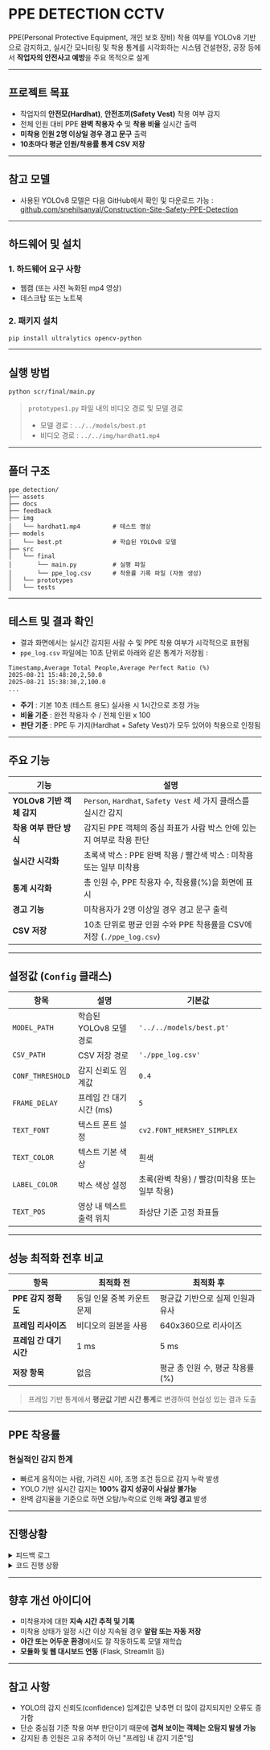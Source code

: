 # PPE DETECTION CCTV

PPE(Personal Protective Equipment, 개인 보호 장비) 착용 여부를 YOLOv8 기반으로 감지하고, 실시간 모니터링 및 착용 통계를 시각화하는 시스템
건설현장, 공장 등에서 **작업자의 안전사고 예방**을 주요 목적으로 설계

---

## 프로젝트 목표

- 작업자의 **안전모(Hardhat)**, **안전조끼(Safety Vest)** 착용 여부 감지
- 전체 인원 대비 PPE **완벽 착용자 수** 및 **착용 비율** 실시간 출력
- **미착용 인원 2명 이상일 경우 경고 문구** 출력
- **10초마다 평균 인원/착용률 통계 CSV 저장**

---

## 참고 모델

- 사용된 YOLOv8 모델은 다음 GitHub에서 확인 및 다운로드 가능 :
  [github.com/snehilsanyal/Construction-Site-Safety-PPE-Detection](https://github.com/snehilsanyal/Construction-Site-Safety-PPE-Detection/tree/main/models)

---

## 하드웨어 및 설치

### 1. 하드웨어 요구 사항
- 웹캠 (또는 사전 녹화된 mp4 영상)
- 데스크탑 또는 노트북

### 2. 패키지 설치

```bash
pip install ultralytics opencv-python
```

---

## 실행 방법

```bash
python scr/final/main.py
```

> `prototypes1.py` 파일 내의 비디오 경로 및 모델 경로
> - 모델 경로 : `../../models/best.pt`
> - 비디오 경로 : `../../img/hardhat1.mp4`

---

## 폴더 구조

```
ppe_detection/
├── assets
├── docs
├── feedback
├── img
│   └── hardhat1.mp4         # 테스트 영상
├── models
│   └── best.pt              # 학습된 YOLOv8 모델
├── src
│   └── final
│       └── main.py          # 실행 파일
│       └── ppe_log.csv      # 착용률 기록 파일 (자동 생성)
│   └── prototypes
│   └── tests 
```

---

## 테스트 및 결과 확인

- 결과 화면에서는 실시간 감지된 사람 수 및 PPE 착용 여부가 시각적으로 표현됨
- `ppe_log.csv` 파일에는 10초 단위로 아래와 같은 통계가 저장됨 :

```csv
Timestamp,Average Total People,Average Perfect Ratio (%)
2025-08-21 15:48:20,2,50.0
2025-08-21 15:38:30,2,100.0
...
```

- **주기** : 기본 10초 (테스트 용도) 실사용 시 1시간으로 조정 가능
- **비율 기준** : 완전 착용자 수 / 전체 인원 x 100
- **판단 기준** : PPE 두 가지(Hardhat + Safety Vest)가 모두 있어야 착용으로 인정됨

---

## 주요 기능

| 기능 | 설명 |
|------|------|
| **YOLOv8 기반 객체 감지** | `Person`, `Hardhat`, `Safety Vest` 세 가지 클래스를 실시간 감지 |
| **착용 여부 판단 방식** | 감지된 PPE 객체의 중심 좌표가 사람 박스 안에 있는지 여부로 착용 판단 |
| **실시간 시각화** | 초록색 박스 : PPE 완벽 착용 / 빨간색 박스 : 미착용 또는 일부 미착용 |
| **통계 시각화** | 총 인원 수, PPE 착용자 수, 착용률(%)을 화면에 표시 |
| **경고 기능** | 미착용자가 2명 이상일 경우 경고 문구 출력 |
| **CSV 저장** | 10초 단위로 평균 인원 수와 PPE 착용률을 CSV에 저장 (`./ppe_log.csv`) |

---

## 설정값 (`Config` 클래스)

| 항목 | 설명 | 기본값 |
|------|----------|-------|
| `MODEL_PATH` | 학습된 YOLOv8 모델 경로 | `'../../models/best.pt'` |
| `CSV_PATH` | CSV 저장 경로 | `'./ppe_log.csv'` |
| `CONF_THRESHOLD` | 감지 신뢰도 임계값 | `0.4` |
| `FRAME_DELAY` | 프레임 간 대기 시간 (ms) | `5` |
| `TEXT_FONT` | 텍스트 폰트 설정 | `cv2.FONT_HERSHEY_SIMPLEX` |
| `TEXT_COLOR` | 텍스트 기본 색상 | 흰색 |
| `LABEL_COLOR` | 박스 색상 설정 | 초록(완벽 착용) / 빨강(미착용 또는 일부 착용) |
| `TEXT_POS` | 영상 내 텍스트 출력 위치 | 좌상단 기준 고정 좌표들 |

---

## 성능 최적화 전후 비교

| 항목 | 최적화 전 | 최적화 후 |
|------|------------|-----------|
| **PPE 감지 정확도** | 동일 인물 중복 카운트 문제 | 평균값 기반으로 실제 인원과 유사 |
| **프레임 리사이즈** | 비디오의 원본을 사용 | 640x360으로 리사이즈 |
| **프레임 간 대기 시간** | 1 ms | 5 ms |
| **저장 항목** | 없음 | 평균 총 인원 수, 평균 착용률(%) |

> 프레임 기반 통계에서 **평균값 기반 시간 통계**로 변경하여 현실성 있는 결과 도출

---

## PPE 착용률

### 현실적인 감지 한계
- 빠르게 움직이는 사람, 가려진 시야, 조명 조건 등으로 감지 누락 발생
- YOLO 기반 실시간 감지는 **100% 감지 성공이 사실상 불가능**
- 완벽 감지율을 기준으로 하면 오탐/누락으로 인해 **과잉 경고** 발생

---

## 진행상황
<details>
<summary>피드백 로그</summary>

- [0814 - 피드백 진행](/feedback/0814.md)
- [0818 - 피드백 진행](/feedback/0818.md)
- [0819 - 피드백 진행](/feedback/0819.md)
- [0820 - 피드백 진행](/feedback.0820.md)

</details>

<details>
<summary>코드 진행 상황</summary>

- [0820 - Prototype 코드 작성](src/prototypes/prototypes1.py)
- [0820 - 성능 최적화 코드 작성](src/prototypes/prototypes2.py)
- [0821 - CSV 통계 저장 기능 추가 및 코드 정리](src/prototypes/prototypes3.py)
- [0821 - 코드 최적화 후 main.py 작성](src/final/main.py)

</details>

---

## 향후 개선 아이디어

- 미착용자에 대한 **지속 시간 추적 및 기록**
- 미착용 상태가 일정 시간 이상 지속될 경우 **알람 또는 자동 저장**
- **야간 또는 어두운 환경**에서도 잘 작동하도록 모델 재학습
- **모듈화 및 웹 대시보드 연동** (Flask, Streamlit 등)

---

## 참고 사항

- YOLO의 감지 신뢰도(confidence) 임계값은 낮추면 더 많이 감지되지만 오류도 증가함
- 단순 중심점 기준 착용 여부 판단이기 때문에 **겹쳐 보이는 객체는 오탐지 발생 가능**
- 감지된 총 인원은 고유 추적이 아닌 "프레임 내 감지 기준"임